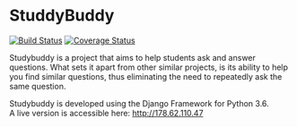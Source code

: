 # StuddyBuddy
[![Build Status](https://travis-ci.org/torsrex/StuddyBuddy.svg?branch=master)](https://travis-ci.org/torsrex/StuddyBuddy)
[![Coverage Status](https://coveralls.io/repos/github/torsrex/StuddyBuddy/badge.svg?branch=master)](https://coveralls.io/github/torsrex/StuddyBuddy?branch=master)

Studybuddy is a project that aims to help students ask and answer questions. What sets it apart from other similar projects, is its ability to help you find similar questions, thus eliminating the need to repeatedly ask the same question. 

Studybuddy is developed using the Django Framework for Python 3.6.<br>
A live version is accessible here: http://178.62.110.47

